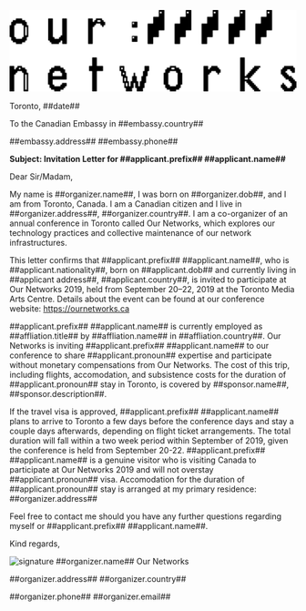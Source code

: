 ![letterhead](./letterhead.svg)

Toronto, ##date##

To the Canadian Embassy in ##embassy.country##

##embassy.address##
##embassy.phone##

**Subject: Invitation Letter for ##applicant.prefix## ##applicant.name##**

Dear Sir/Madam,

My name is ##organizer.name##, I was born on ##organizer.dob##, and I am from Toronto, Canada. I am a Canadian citizen and I live in ##organizer.address##, ##organizer.country##. I am a co-organizer of an annual conference in Toronto called Our Networks, which explores our technology practices and collective maintenance of our network infrastructures.

This letter confirms that ##applicant.prefix## ##applicant.name##, who is ##applicant.nationality##, born on ##applicant.dob## and currently living in ##applicant address##, ##applicant.country##, is invited to participate at Our Networks 2019, held from September 20–22, 2019 at the Toronto Media Arts Centre. Details about the event can be found at our conference website: https://ournetworks.ca

##applicant.prefix## ##applicant.name## is currently employed as ##affliation.title## by ##affliation.name## in ##affliation.country##. Our Networks is inviting ##applicant.prefix## ##applicant.name## to our conference to share ##applicant.pronoun## expertise and participate without monetary compensations from Our Networks. The cost of this trip, including flights, accomodation, and subsistence costs for the duration of ##applicant.pronoun## stay in Toronto, is covered by ##sponsor.name##, ##sponsor.description##.

If the travel visa is approved, ##applicant.prefix## ##applicant.name## plans to arrive to Toronto a few days before the conference days and stay a couple days afterwards, depending on flight ticket arrangements. The total duration will fall within a two week period within September of 2019, given the conference is held from September 20-22. ##applicant.prefix## ##applicant.name## is a genuine visitor who is visiting Canada to participate at Our Networks 2019 and will not overstay ##applicant.pronoun## visa. Accomodation for the duration of ##applicant.pronoun## stay is arranged at my primary residence: ##organizer.address##

Feel free to contact me should you have any further questions regarding myself or ##applicant.prefix## ##applicant.name##.

Kind regards,

![signature](./signature.png)
##organizer.name##
Our Networks

##organizer.address##
##organizer.country##

##organizer.phone##
##organizer.email##
